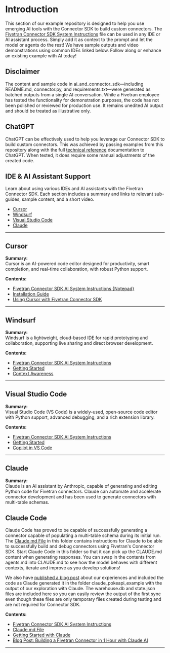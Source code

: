 # Introduction
This section of our example repository is designed to help you use emerging AI tools with the Connector SDK to build custom connectors. The [Fivetran Connector SDK System Instructions](https://github.com/fivetran/fivetran_connector_sdk/tree/main/ai_and_connector_sdk/agents.md) file can be used in any IDE or AI assistant process. Simply add it as context to the prompt and let the model or agents do the rest! We have sample outputs and video demonstrations using common IDEs linked below. Follow along or enhance an existing example with AI today!

## Disclaimer
The content and sample code in ai_and_connector_sdk—including README.md, connector.py, and requirements.txt—were generated as batched outputs from a single AI conversation. While a Fivetran employee has tested the functionality for demonstration purposes, the code has not been polished or reviewed for production use. It remains unedited AI output and should be treated as illustrative only.

## ChatGPT
ChatGPT can be effectively used to help you leverage our Connector SDK to build custom connectors. This was achieved by passing examples from this repository along with the full [technical reference](https://fivetran.com/docs/connector-sdk/technical-reference) documentation to ChatGPT. When tested, it does require some manual adjustments of the created code.


## IDE & AI Assistant Support

Learn about using various IDEs and AI assistants with the Fivetran Connector SDK. Each section includes a summary and links to relevant sub-guides, sample content, and a short video.

- [Cursor](https://github.com/fivetran/fivetran_connector_sdk/tree/main/ai_and_connector_sdk/cursor)
- [Windsurf](https://github.com/fivetran/fivetran_connector_sdk/tree/main/ai_and_connector_sdk/windsurf)
- [Visual Studio Code](https://github.com/fivetran/fivetran_connector_sdk/tree/main/ai_and_connector_sdk/vscode)
- [Claude](https://github.com/fivetran/fivetran_connector_sdk/tree/main/ai_and_connector_sdk/claude)

---

## Cursor

**Summary:**  
Cursor is an AI-powered code editor designed for productivity, smart completion, and real-time collaboration, with robust Python support.

**Contents:**
- [Fivetran Connector SDK AI System Instructions {Notepad}](https://github.com/fivetran/fivetran_connector_sdk/tree/main/ai_and_connector_sdk/agents.md)
- [Installation Guide](https://www.cursor.com/)
- [Using Cursor with Fivetran Connector SDK](https://github.com/fivetran/fivetran_connector_sdk/tree/main/ai_and_connector_sdk/cursor/README.md)

---

## Windsurf

**Summary:**  
Windsurf is a lightweight, cloud-based IDE for rapid prototyping and collaboration, supporting live sharing and direct browser development.

**Contents:**
- [Fivetran Connector SDK AI System Instructions](https://github.com/fivetran/fivetran_connector_sdk/tree/main/ai_and_connector_sdk/agents.md)
- [Getting Started](https://docs.windsurf.com/windsurf/getting-started)
- [Context Awareness](https://docs.windsurf.com/context-awareness/windsurf-overview)

---

## Visual Studio Code

**Summary:**  
Visual Studio Code (VS Code) is a widely-used, open-source code editor with Python support, advanced debugging, and a rich extension library.

**Contents:**
- [Fivetran Connector SDK AI System Instructions](https://github.com/fivetran/fivetran_connector_sdk/tree/main/ai_and_connector_sdk/agents.md)
- [Getting Started](https://code.visualstudio.com/docs/getstarted/getting-started)
- [Copilot in VS Code](https://code.visualstudio.com/docs/copilot/getting-started)

---

## Claude

**Summary:**  
Claude is an AI assistant by Anthropic, capable of generating and editing Python code for Fivetran connectors. Claude can automate and accelerate connector development and has been used to generate connectors with multi-table schemas.

## Claude Code
Claude Code has proved to be capable of successfully generating a connector capable of populating a multi-table schema during its initial run. The [Claude md File](https://github.com/fivetran/fivetran_connector_sdk/tree/main/ai_and_connector_sdk/claude/CLAUDE.md) in this folder contains instructions for Claude to be able to successfully build and debug connectors using Fivetran's Connector SDK. Start Claude Code in this folder so that it can pick up the CLAUDE.md content when generating responses. You can swap in the contents from agents.md into CLAUDE.md to see how the model behaves with different contexts, iterate and improve as you develop solutions!

We also have [published a blog post](https://www.fivetran.com/blog/building-a-fivetran-connector-in-1-hour-with-anthropics-claude-ai) about our experiences and included the code as Claude generated it in the folder claude_pokeapi_example with the output of our exploration with Claude. The warehouse.db and state.json files are included here so you can easily review the output of the first sync even though these files are only temporary files created during testing and are not required for Connector SDK.

**Contents:**
- [Fivetran Connector SDK AI System Instructions](https://github.com/fivetran/fivetran_connector_sdk/tree/main/ai_and_connector_sdk/agents.md)
- [Claude md File](https://github.com/fivetran/fivetran_connector_sdk/tree/main/ai_and_connector_sdk/claude/CLAUDE.md)
- [Getting Started with Claude](https://docs.anthropic.com/en/docs/get-started)
- [Blog Post: Building a Fivetran Connector in 1 Hour with Claude AI](https://www.fivetran.com/blog/building-a-fivetran-connector-in-1-hour-with-anthropics-claude-ai)
  
---
